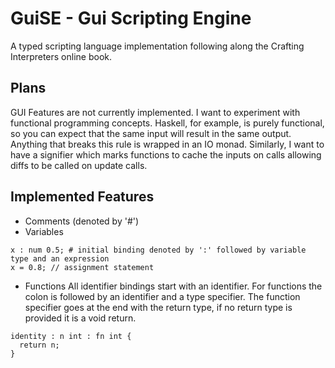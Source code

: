 # GuiSE - Gui Scripting Engine
A typed scripting language implementation following along the Crafting Interpreters online book.

## Plans
GUI Features are not currently implemented. I want to experiment with functional programming concepts. Haskell, for example, is purely functional, so you can expect that the same input will result in the same output. Anything that breaks this rule is wrapped in an IO monad. Similarly, I want to have a signifier which marks functions to cache the inputs on calls allowing diffs to be called on update calls. 

## Implemented Features
- Comments (denoted by '#')
- Variables
```
x : num 0.5; # initial binding denoted by ':' followed by variable type and an expression
x = 0.8; // assignment statement
```
- Functions
All identifier bindings start with an identifier. For functions the colon is followed by an identifier and a type specifier. The function specifier goes at the end with the return type, if no return type is provided it is a void return.
```
identity : n int : fn int {
  return n;
}
```
